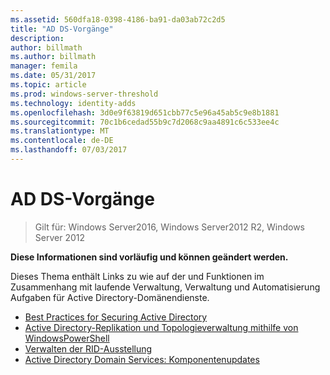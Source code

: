 ```yaml
---
ms.assetid: 560dfa18-0398-4186-ba91-da03ab72c2d5
title: "AD DS-Vorgänge"
description: 
author: billmath
ms.author: billmath
manager: femila
ms.date: 05/31/2017
ms.topic: article
ms.prod: windows-server-threshold
ms.technology: identity-adds
ms.openlocfilehash: 3d0e9f63819d651cbb77c5e96a45ab5c9e8b1881
ms.sourcegitcommit: 70c1b6cedad55b9c7d2068c9aa4891c6c533ee4c
ms.translationtype: MT
ms.contentlocale: de-DE
ms.lasthandoff: 07/03/2017
---
```

# <a name="ad-ds-operations"></a>AD DS-Vorgänge

>Gilt für: Windows Server2016, Windows Server2012 R2, Windows Server 2012

**Diese Informationen sind vorläufig und können geändert werden.**  
  
Dieses Thema enthält Links zu wie auf der und Funktionen im Zusammenhang mit laufende Verwaltung, Verwaltung und Automatisierung Aufgaben für Active Directory-Domänendienste.  
  
* [Best Practices for Securing Active Directory](../../../ad-ds/plan/security-best-practices/Best-Practices-for-Securing-Active-Directory.md)  
* [Active Directory-Replikation und Topologieverwaltung mithilfe von WindowsPowerShell](../../../ad-ds/manage/powershell/Active-Directory-Replication-and-Topology-Management-Using-Windows-PowerShell.md)  
* [Verwalten der RID-Ausstellung](../../../ad-ds/manage/Managing-RID-Issuance.md)  
* [Active Directory Domain Services: Komponentenupdates](../../../ad-ds/manage/component-updates/Active-Directory-Domain-Services-Component-Updates.md)



